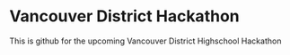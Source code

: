 # Vancouver District Hackathon
This is github for the upcoming Vancouver District Highschool Hackathon

